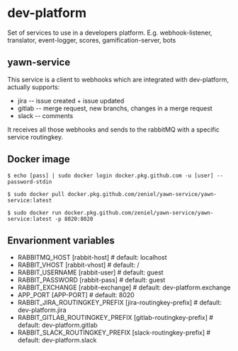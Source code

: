 # dev-platform
Set of services to use in a developers platform. E.g. webhook-listener, translator, event-logger, scores, gamification-server, bots

## yawn-service
This service is a client to webhooks which are integrated with dev-platform, actually supports:
- jira -- issue created + issue updated
- gitlab -- merge request, new branchs, changes in a merge request
- slack -- comments

It receives all those webhooks and sends to the rabbitMQ with a specific service routingkey.

## Docker image

`$ echo [pass] | sudo docker login docker.pkg.github.com -u [user] --password-stdin`

`$ sudo docker pull docker.pkg.github.com/zeniel/yawn-service/yawn-service:latest`

`$ sudo docker run docker.pkg.github.com/zeniel/yawn-service/yawn-service:latest -p 8020:8020`

## Envarionment variables

- RABBITMQ_HOST 	[rabbit-host] # default: localhost
- RABBIT_VHOST 	[rabbit-vhost] # default: /
- RABBIT_USERNAME 	[rabbit-user] # default: guest
- RABBIT_PASSWORD 	[rabbit-pass] # default: guest
- RABBIT_EXCHANGE 	[rabbit-exchange] # default: dev-platform.exchange
- APP_PORT [APP-PORT] # default: 8020
- RABBIT_JIRA_ROUTINGKEY_PREFIX [jira-routingkey-prefix] # default: dev-platform.jira
- RABBIT_GITLAB_ROUTINGKEY_PREFIX [gitlab-routingkey-prefix] # default: dev-platform.gitlab
- RABBIT_SLACK_ROUTINGKEY_PREFIX [slack-routingkey-prefix] # default: dev-platform.slack

